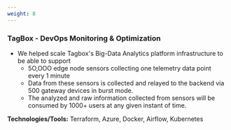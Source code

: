 ```yaml
---
weight: 8
---
```


### TagBox - DevOps Monitoring & Optimization

- We helped scale Tagbox's Big-Data Analytics platform infrastructure to be able to support 
    - 5O,OOO edge node sensors collecting one telemetry data point every 1 minute
    - Data from these sensors is collected and relayed to the backend via 500 gateway devices in burst mode.
    - The analyzed and raw information collected from sensors will be consumed by 1000+ users at any given instant of time.

**Technologies/Tools:** Terraform, Azure, Docker, Airflow, Kubernetes
